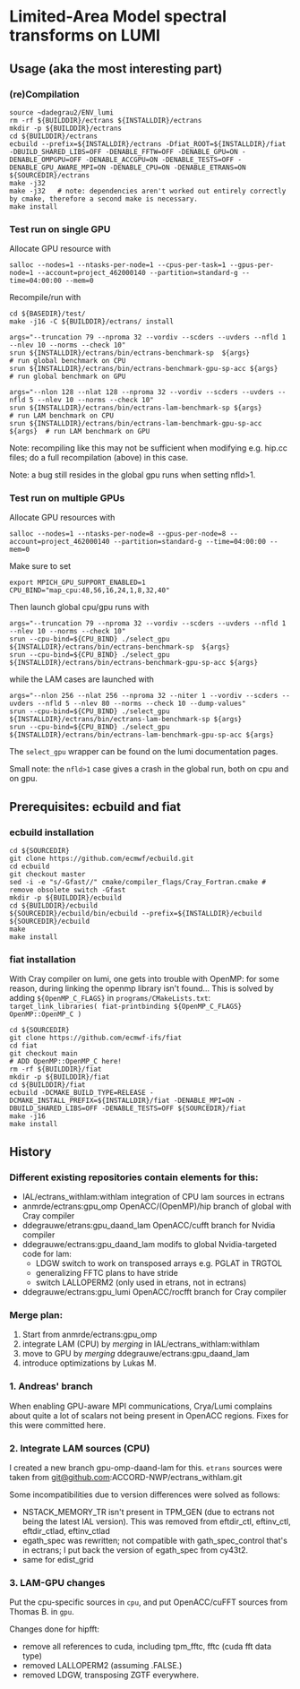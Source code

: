 # Limited-Area Model spectral transforms on LUMI

## Usage (aka the most interesting part)

### (re)Compilation

    source ~dadegrau2/ENV_lumi
    rm -rf ${BUILDDIR}/ectrans ${INSTALLDIR}/ectrans
    mkdir -p ${BUILDDIR}/ectrans
    cd ${BUILDDIR}/ectrans
    ecbuild --prefix=${INSTALLDIR}/ectrans -Dfiat_ROOT=${INSTALLDIR}/fiat -DBUILD_SHARED_LIBS=OFF -DENABLE_FFTW=OFF -DENABLE_GPU=ON -DENABLE_OMPGPU=OFF -DENABLE_ACCGPU=ON -DENABLE_TESTS=OFF -DENABLE_GPU_AWARE_MPI=ON -DENABLE_CPU=ON -DENABLE_ETRANS=ON ${SOURCEDIR}/ectrans
    make -j32
	make -j32   # note: dependencies aren't worked out entirely correctly by cmake, therefore a second make is necessary.
    make install

### Test run on single GPU

Allocate GPU resource with

    salloc --nodes=1 --ntasks-per-node=1 --cpus-per-task=1 --gpus-per-node=1 --account=project_462000140 --partition=standard-g --time=04:00:00 --mem=0

Recompile/run with 

    cd ${BASEDIR}/test/
    make -j16 -C ${BUILDDIR}/ectrans/ install

	args="--truncation 79 --nproma 32 --vordiv --scders --uvders --nfld 1 --nlev 10 --norms --check 10"
    srun ${INSTALLDIR}/ectrans/bin/ectrans-benchmark-sp  ${args}             # run global benchmark on CPU
    srun ${INSTALLDIR}/ectrans/bin/ectrans-benchmark-gpu-sp-acc ${args}      # run global benchmark on GPU
	
	args="--nlon 128 --nlat 128 --nproma 32 --vordiv --scders --uvders --nfld 5 --nlev 10 --norms --check 10"
	srun ${INSTALLDIR}/ectrans/bin/ectrans-lam-benchmark-sp ${args}          # run LAM benchmark on CPU
	srun ${INSTALLDIR}/ectrans/bin/ectrans-lam-benchmark-gpu-sp-acc ${args}  # run LAM benchmark on GPU

Note: recompiling like this may not be sufficient when modifying e.g. hip.cc files; do a full recompilation (above) in this case.

Note: a bug still resides in the global gpu runs when setting nfld>1.

### Test run on multiple GPUs

Allocate GPU resources with

    salloc --nodes=1 --ntasks-per-node=8 --gpus-per-node=8 --account=project_462000140 --partition=standard-g --time=04:00:00 --mem=0

Make sure to set

    export MPICH_GPU_SUPPORT_ENABLED=1
    CPU_BIND="map_cpu:48,56,16,24,1,8,32,40"

Then launch global cpu/gpu runs with
	
    args="--truncation 79 --nproma 32 --vordiv --scders --uvders --nfld 1 --nlev 10 --norms --check 10"
    srun --cpu-bind=${CPU_BIND} ./select_gpu ${INSTALLDIR}/ectrans/bin/ectrans-benchmark-sp  ${args}
    srun --cpu-bind=${CPU_BIND} ./select_gpu ${INSTALLDIR}/ectrans/bin/ectrans-benchmark-gpu-sp-acc ${args}

while the LAM cases are launched with

    args="--nlon 256 --nlat 256 --nproma 32 --niter 1 --vordiv --scders --uvders --nfld 5 --nlev 80 --norms --check 10 --dump-values"
    srun --cpu-bind=${CPU_BIND} ./select_gpu ${INSTALLDIR}/ectrans/bin/ectrans-lam-benchmark-sp ${args}
    srun --cpu-bind=${CPU_BIND} ./select_gpu ${INSTALLDIR}/ectrans/bin/ectrans-lam-benchmark-gpu-sp-acc ${args}

The `select_gpu` wrapper can be found on the lumi documentation pages.

Small note: the `nfld>1` case gives a crash in the global run, both on cpu and on gpu.

## Prerequisites: ecbuild and fiat

### ecbuild installation

    cd ${SOURCEDIR}
    git clone https://github.com/ecmwf/ecbuild.git
    cd ecbuild
    git checkout master
    sed -i -e "s/-Gfast//" cmake/compiler_flags/Cray_Fortran.cmake # remove obsolete switch -Gfast
    mkdir -p ${BUILDDIR}/ecbuild
    cd ${BUILDDIR}/ecbuild
    ${SOURCEDIR}/ecbuild/bin/ecbuild --prefix=${INSTALLDIR}/ecbuild ${SOURCEDIR}/ecbuild
    make
    make install

### fiat installation
With Cray compiler on lumi, one gets into trouble with OpenMP: for some reason, during linking the openmp library isn't found... This is solved by adding `${OpenMP_C_FLAGS}` in `programs/CMakeLists.txt`: `target_link_libraries( fiat-printbinding ${OpenMP_C_FLAGS} OpenMP::OpenMP_C )`

    cd ${SOURCEDIR}
    git clone https://github.com/ecmwf-ifs/fiat
    cd fiat
    git checkout main
	# ADD OpenMP::OpenMP_C here!
    rm -rf ${BUILDDIR}/fiat
    mkdir -p ${BUILDDIR}/fiat
    cd ${BUILDDIR}/fiat
    ecbuild -DCMAKE_BUILD_TYPE=RELEASE -DCMAKE_INSTALL_PREFIX=${INSTALLDIR}/fiat -DENABLE_MPI=ON -DBUILD_SHARED_LIBS=OFF -DENABLE_TESTS=OFF ${SOURCEDIR}/fiat
    make -j16
    make install

## History

### Different existing repositories contain elements for this:
* IAL/ectrans_withlam:withlam
integration of CPU lam sources in ectrans
* anmrde/ectrans:gpu_omp
OpenACC/(OpenMP)/hip branch of global with Cray compiler
* ddegrauwe/etrans:gpu_daand_lam
OpenACC/cufft branch for Nvidia compiler
* ddegrauwe/ectrans:gpu_daand_lam
modifs to global Nvidia-targeted code for lam:
    * LDGW switch to work on transposed arrays e.g. PGLAT in TRGTOL
    * generalizing FFTC plans to have stride
    * switch LALLOPERM2 (only used in etrans, not in ectrans)
* ddegrauwe/ectrans:gpu_lumi
OpenACC/rocfft branch for Cray compiler

### Merge plan:
1. Start from anmrde/ectrans:gpu_omp
2. integrate LAM (CPU) by *merging* in IAL/ectrans_withlam:withlam
3. move to GPU by *merging* ddegrauwe/ectrans:gpu_daand_lam
4. introduce optimizations by Lukas M.

### 1. Andreas' branch

When enabling GPU-aware MPI communications, Crya/Lumi complains about quite a lot of scalars not being present in OpenACC regions. Fixes for this were committed here.


### 2. Integrate LAM sources (CPU)

I created a new branch gpu-omp-daand-lam for this. `etrans` sources were taken from git@github.com:ACCORD-NWP/ectrans_withlam.git

Some incompatibilities due to version differences were solved as follows:
* NSTACK_MEMORY_TR isn't present in TPM_GEN (due to ectrans not being the latest IAL version). This was removed from eftdir_ctl, eftinv_ctl, eftdir_ctlad, eftinv_ctlad
* egath_spec was rewritten; not compatible with gath_spec_control that's in ectrans; I put back the version of egath_spec from cy43t2.
* same for edist_grid

### 3. LAM-GPU changes
Put the cpu-specific sources in `cpu`, and put OpenACC/cuFFT sources from Thomas B. in `gpu`.

Changes done for hipfft:
* remove all references to cuda, including tpm_fftc, fftc (cuda fft data type)
* removed LALLOPERM2 (assuming .FALSE.)
* removed LDGW, transposing ZGTF everywhere.